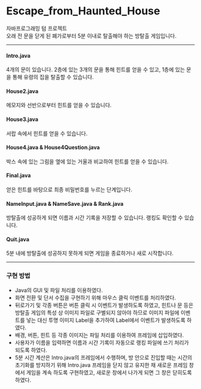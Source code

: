 # Escape_from_Haunted_House
자바프로그래밍 텀 프로젝트  
오래 전 문을 닫게 된 폐가로부터 5분 이내로 탈출해야 하는 방탈출 게임입니다.


---
#### Intro.java
4개의 문이 있습니다. 2층에 있는 3개의 문을 통해 힌트를 얻을 수 있고, 1층에 있는 문을 통해 유령의 집을 탈출할 수 있습니다.
#### House2.java
메모지와 선반으로부터 힌트를 얻을 수 있습니다.
#### House3.java
서랍 속에서 힌트를 얻을 수 있습니다.
#### House4.java & House4Question.java
박스 속에 있는 그림을 옆에 있는 거울과 비교하여 힌트를 얻을 수 있습니다.
#### Final.java
얻은 힌트를 바탕으로 최종 비밀번호를 누르는 단계입니다.
#### NameInput.java & NameSave.java & Rank.java
방탈출에 성공하게 되면 이름과 시간 기록을 저장할 수 있습니다. 랭킹도 확인할 수 있습니다.
#### Quit.java
5분 내에 방탈출에 성공하지 못하게 되면 게임을 종료하거나 새로 시작합니다.


---
### 구현 방법
* Java의 GUI 및 파일 처리를 이용하였다.
* 화면 전환 및 단서 수집을 구현하기 위해 마우스 클릭 이벤트를 처리하였다.
* 뒤로가기 및 각종 버튼은 버튼 클릭 시 이벤트가 발생하도록 하였고, 힌트나 문 등은 방탈출 게임의 특성 상 이미지 파일로 구별되지 않아야 하므로 이미지 파일에 이벤트를 넣는 대신 투명 이미지 Label을 추가하여 Label에서 이벤트가 발생하도록 하였다.
* 배경, 버튼, 힌트 등 각종 이미지는 파일 처리를 이용하여 프레임에 삽입하였다.
* 사용자가 이름을 입력하면 이름과 시간 기록이 자동으로 랭킹 파일에 쓰기 처리가 되도록 하였다.
* 5분 시간 계산은 Intro.java의 프레임에서 수행하며, 방 안으로 진입할 때는 시간의 초기화를 방지하기 위해 Intro.java 프레임을 닫지 않고 유지한 채 새로운 프레임 창에서 게임을 계속 하도록 구현하였고, 새로운 창에서 나가게 되면 그 창은 닫히도록 하였다.
